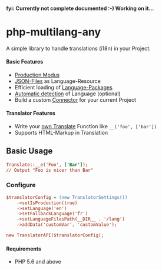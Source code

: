 #### fyi: Currently not complete documented :-) Working on it...

# php-multilang-any

A simple library to handle translations (i18n) in your Project.
 
#### Basic Features

* [Production Modus](https://github.com/pleinx/php-multilang-any/wiki)
* [JSON-Files](https://github.com/pleinx/php-multilang-any/wiki) as Language-Resource
* Efficient loading of [Language-Packages](https://github.com/pleinx/php-multilang-any/wiki)
* [Automatic detection](https://github.com/pleinx/php-multilang-any/wiki) of Language (optional)
* Build a custom [Connector](https://github.com/pleinx/php-multilang-any/wiki) for your current Project

#### Translator Features

* Write your [own Translate](https://github.com/pleinx/php-multilang-any/wiki) Function like `__('foo', ['bar'])`
* Supports HTML-Markup in Translation

## Basic Usage 
```ini
Translate::__e('Foo', ['Bar']);
// Output "Foo is nicer than Bar"
```

### Configure

```ini
$translatorConfig = (new TranslatorSettings())
    ->setIsProduction(true)
    ->setLanguage('en')
    ->setFallbackLanguage('fr')
    ->setLanguageFilesPath(__DIR__ . '/lang')
    ->addData('customVar', 'customValue');

new TranslatorAPI($translatorConfig);
```

#### Requirements
* PHP 5.6 and above

